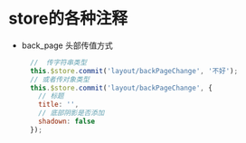 # store的各种注释

- back_page 头部传值方式
    ``` javascript
      //  传字符串类型
      this.$store.commit('layout/backPageChange', '不好');
      // 或者传对象类型
      this.$store.commit('layout/backPageChange', {
        // 标题
        title: '',
        // 底部阴影是否添加
        shadown: false
      });
    ```
